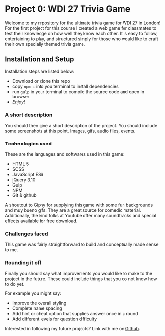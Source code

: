 # Project 0: WDI 27 Trivia Game

Welcome to my repository for the ultimate trivia game for WDI 27 in London! For the first project for this course I created a web game for classmates to test their knowledge on how well they know each other. It is easy to follow, entertaining to play, and structured simply for those who would like to craft their own specially themed trivia game.

## Installation and Setup

Installation steps are listed below:

* Download or clone this repo
* copy `npm i` into you terminal to install dependencies
* run `gulp` in your terminal to compile the source code and open in browser
* _Enjoy_!

### A short description

You should then give a short description of the project. You should include some screenshots at this point. Images, gifs, audio files, events.


### Technologies used

These are the languages and softwares used in this game:

- HTML 5
- SCSS
- JavaScript ES6
- jQuery 3.10
- Gulp
- NPM
- Git & github

A shoutout to Giphy for supplying this game with some fun backgrounds and muy bueno gifs. They are a great source for comedic material. Additionally, the kind folks at Youtube offer many soundtracks and special effects available for free download.

### Challenges faced

This game was fairly straightforward to build and conceptually made sense to me.

### Rounding it off

Finally you should say what improvements you would like to make to the project in the future. These could include things that you do not know how to do yet.

For example you might say:

- Improve the overall styling
- Complete name spacing
- Add hint or cheat option that supplies answer once in a round
- Add different levels for question difficulty

Interested in following my future projects? Link with me on [Github](https://github.com/alexandriako).
